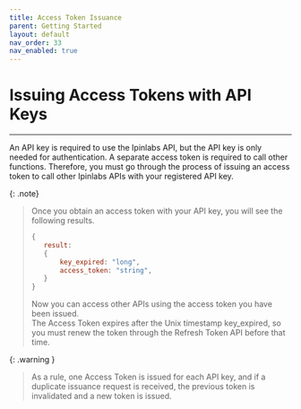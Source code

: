 ```yaml
---
title: Access Token Issuance
parent: Getting Started
layout: default
nav_order: 33
nav_enabled: true
---
```


# Issuing Access Tokens with API Keys
---

An API key is required to use the Ipinlabs API, but the API key is only needed for authentication. A separate access token is required to call other functions.
Therefore, you must go through the process of issuing an access token to call other Ipinlabs APIs with your registered API key.

{: .note}
> Once you obtain an access token with your API key, you will see the following results.
>
> ```js
> {
>    result: 
>    {
>        key_expired: "long",
>        access_token: "string",
>    }
> }
> ```
>
> Now you can access other APIs using the access token you have been issued.  
> The Access Token expires after the Unix timestamp key_expired, so you must renew the token through the Refresh Token API before that time.

{: .warning }
> As a rule, one Access Token is issued for each API key, and if a duplicate issuance request is received, the previous token is invalidated and a new token is issued.